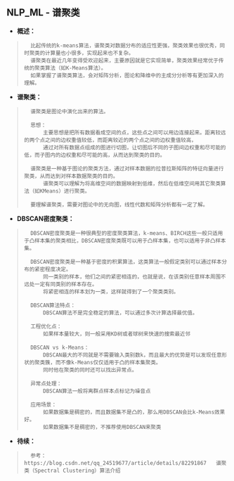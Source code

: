 ## NLP_ML - 谱聚类
- **概述：**
>       比起传统的k-means算法，谱聚类对数据分布的适应性更强，聚类效果也很优秀，同时聚类的计算量也小很多，实现起来也不复杂。
>       谱聚类在最近几年变得受欢迎起来，主要原因就是它实现简单，聚类效果经常优于传统的聚类算法（如K-Means算法）。
>       如果掌握了谱聚类算法，会对矩阵分析，图论和降维中的主成分分析等有更加深入的理解。
>
>

- **谱聚类：**
>       谱聚类是图论中演化出来的算法。
>
>       思想：
>           主要思想是把所有数据看成空间的点，这些点之间可以用边连接起来。距离较远的两个点之间的边权重值较低，而距离较近的两个点之间的边权重值较高，
>           通过对所有数据点组成的图进行切图，让切图后不同的子图间边权重和尽可能的低，而子图内的边权重和尽可能的高，从而达到聚类的目的。
>
>       谱聚类是一种基于图论的聚类方法，通过对样本数据的拉普拉斯矩阵的特征向量进行聚类，从而达到对样本数据聚类的目的。
>           谱聚类可以理解为将高维空间的数据映射到低维，然后在低维空间用其它聚类算法（如KMeans）进行聚类。
>
>       要理解谱聚类，需要对图论中的无向图，线性代数和矩阵分析都有一定了解。
>
>

- **DBSCAN密度聚类：**
>       DBSCAN密度聚类是一种很典型的密度聚类算法，k-means、BIRCH这些一般只适用于凸样本集的聚类相比，DBSCAN密度聚类既可以用于凸样本集，也可以适用于非凸样本集。
>
>       DBSCAN密度聚类是一种基于密度的积累算法，这类算法一般假定类别可以通过样本分布的紧密程度决定。
>           同一类别的样本，他们之间的紧密相连的，也就是说，在该类别任意样本周围不远处一定有同类别的样本存在。
>           将紧密相连的样本划为一类，这样就得到了一个聚类类别。
>
>       DBSCAN算法特点：
>           DBSCAN算法不是完全稳定的算法，可以通过多次计算选择最优值。
>
>       工程优化点：
>           如果样本量较大，则一般采用KD树或者球树来快速的搜索最近邻
>
>       DBSCAN vs k-Means：
>           DBSCAN最大的不同就是不需要输入类别数k，而且最大的优势是可以发现任意形状的聚类簇，而不像k-Means仅仅适用于凸的样本集聚类。
>           同时他在聚类的同时还可以找出异常点。
>
>       异常点处理：
>           DBSCAN算法一般将离群点样本点标记为噪音点
>
>       应用场景：
>           如果数据集是稠密的，而且数据集不是凸的，那么用DBSCAN会比k-Means效果好。
>           如果数据集不是稠密的，不推荐使用DBSCAN来聚类
>
>
>


- **待续：**
>       参考：https://blog.csdn.net/qq_24519677/article/details/82291867   谱聚类（Spectral Clustering）算法介绍
>
>
>
>
>
>
>
>
>
>
>
>
>
>
>
>
>
>
>
>
>
>
>
>
